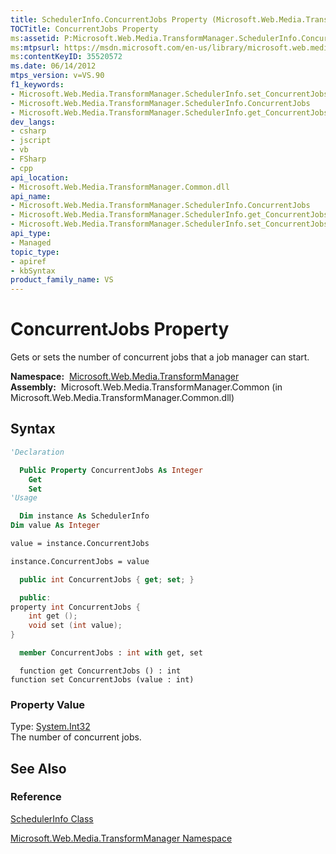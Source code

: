 ```yaml
---
title: SchedulerInfo.ConcurrentJobs Property (Microsoft.Web.Media.TransformManager)
TOCTitle: ConcurrentJobs Property
ms:assetid: P:Microsoft.Web.Media.TransformManager.SchedulerInfo.ConcurrentJobs
ms:mtpsurl: https://msdn.microsoft.com/en-us/library/microsoft.web.media.transformmanager.schedulerinfo.concurrentjobs(v=VS.90)
ms:contentKeyID: 35520572
ms.date: 06/14/2012
mtps_version: v=VS.90
f1_keywords:
- Microsoft.Web.Media.TransformManager.SchedulerInfo.set_ConcurrentJobs
- Microsoft.Web.Media.TransformManager.SchedulerInfo.ConcurrentJobs
- Microsoft.Web.Media.TransformManager.SchedulerInfo.get_ConcurrentJobs
dev_langs:
- csharp
- jscript
- vb
- FSharp
- cpp
api_location:
- Microsoft.Web.Media.TransformManager.Common.dll
api_name:
- Microsoft.Web.Media.TransformManager.SchedulerInfo.ConcurrentJobs
- Microsoft.Web.Media.TransformManager.SchedulerInfo.get_ConcurrentJobs
- Microsoft.Web.Media.TransformManager.SchedulerInfo.set_ConcurrentJobs
api_type:
- Managed
topic_type:
- apiref
- kbSyntax
product_family_name: VS
---
```


# ConcurrentJobs Property

Gets or sets the number of concurrent jobs that a job manager can start.

**Namespace:**  [Microsoft.Web.Media.TransformManager](microsoft-web-media-transformmanager-namespace.md)  
**Assembly:**  Microsoft.Web.Media.TransformManager.Common (in Microsoft.Web.Media.TransformManager.Common.dll)

## Syntax

```vb
'Declaration

  Public Property ConcurrentJobs As Integer
    Get
    Set
'Usage

  Dim instance As SchedulerInfo
Dim value As Integer

value = instance.ConcurrentJobs

instance.ConcurrentJobs = value
```

```csharp
  public int ConcurrentJobs { get; set; }
```

```cpp
  public:
property int ConcurrentJobs {
    int get ();
    void set (int value);
}
```

``` fsharp
  member ConcurrentJobs : int with get, set
```

```jscript
  function get ConcurrentJobs () : int
function set ConcurrentJobs (value : int)
```

### Property Value

Type: [System.Int32](https://msdn.microsoft.com/library/td2s409d)  
The number of concurrent jobs.  

## See Also

### Reference

[SchedulerInfo Class](schedulerinfo-class-microsoft-web-media-transformmanager.md)

[Microsoft.Web.Media.TransformManager Namespace](microsoft-web-media-transformmanager-namespace.md)

